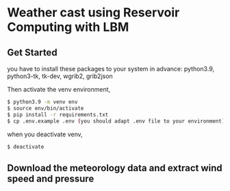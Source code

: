 # Weather cast using Reservoir Computing with LBM

## Get Started

you have to install these packages to your system in advance: python3.9, python3-tk, tk-dev, wgrib2, grib2json

Then activate the venv environment,

```bash
$ python3.9 -m venv env
$ source env/bin/activate
$ pip install -r requirements.txt
$ cp .env.example .env (you should adapt .env file to your environment)
```

when you deactivate venv,

```bash
$ deactivate
```

## Download the meteorology data and extract wind speed and pressure
